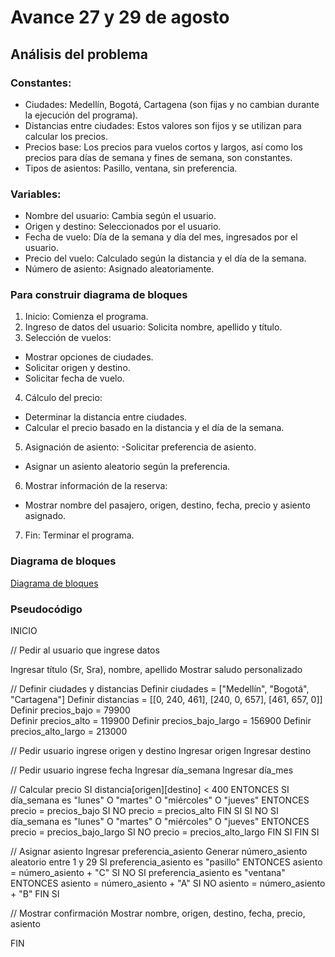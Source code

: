 # Avance 27 y 29 de agosto

## Análisis del problema 

### Constantes:
- Ciudades: Medellín, Bogotá, Cartagena (son fijas y no cambian durante la ejecución del programa).
- Distancias entre ciudades: Estos valores son fijos y se utilizan para calcular los precios.
- Precios base: Los precios para vuelos cortos y largos, así como los precios para días de semana y fines de semana, son constantes.
- Tipos de asientos: Pasillo, ventana, sin preferencia.

### Variables:
- Nombre del usuario: Cambia según el usuario.
- Origen y destino: Seleccionados por el usuario.
- Fecha de vuelo: Día de la semana y día del mes, ingresados por el usuario.
- Precio del vuelo: Calculado según la distancia y el día de la semana.
- Número de asiento: Asignado aleatoriamente.

### Para construir diagrama de bloques
1.	Inicio: Comienza el programa.
2.	Ingreso de datos del usuario: Solicita nombre, apellido y título.
3.	Selección de vuelos:
- Mostrar opciones de ciudades.
- Solicitar origen y destino.
- Solicitar fecha de vuelo.
4.	Cálculo del precio:
- Determinar la distancia entre ciudades.
- Calcular el precio basado en la distancia y el día de la semana.
5.	Asignación de asiento:
-Solicitar preferencia de asiento.
- Asignar un asiento aleatorio según la preferencia.
6.	Mostrar información de la reserva:
- Mostrar nombre del pasajero, origen, destino, fecha, precio y asiento asignado.
7.	Fin: Terminar el programa.

### Diagrama de bloques 
[Diagrama de bloques](https://miro.com/app/board/uXjVKkvjbIo=/?share_link_id=984604946339)

### Pseudocódigo

INICIO 

  // Pedir al usuario que ingrese datos 

  Ingresar título (Sr, Sra), nombre, apellido 
  Mostrar saludo personalizado

  // Definir ciudades y distancias
  Definir ciudades = ["Medellín", "Bogotá", "Cartagena"] 
  Definir distancias = [[0, 240, 461], [240, 0, 657], [461, 657, 0]] 
  Definir precios_bajo = 79900  
  Definir precios_alto = 119900
  Definir precios_bajo_largo = 156900 
  Definir precios_alto_largo = 213000

  // Pedir usuario ingrese origen y destino 
  Ingresar origen 
  Ingresar destino
  
  // Pedir usuario ingrese fecha 
  Ingresar día_semana 
  Ingresar día_mes

  // Calcular precio 
  SI distancia[origen][destino] < 400 ENTONCES 
     SI día_semana es "lunes" O "martes" O "miércoles" O "jueves" ENTONCES 
            precio = precios_bajo 
     SI NO 
            precio = precios_alto 
     FIN SI
  SI NO
     SI día_semana es "lunes" O "martes" O "miércoles" O "jueves" ENTONCES 
         precio = precios_bajo_largo 
     SI NO 
         precio = precios_alto_largo 
     FIN SI
  FIN SI

   // Asignar asiento
   Ingresar preferencia_asiento 
   Generar número_asiento aleatorio entre 1 y 29
   SI preferencia_asiento es "pasillo" ENTONCES 
      asiento = número_asiento + "C" 
  SI NO SI preferencia_asiento es "ventana" ENTONCES
      asiento = número_asiento + "A" 
  SI NO 
      asiento = número_asiento + "B"
  FIN SI

   // Mostrar confirmación
   Mostrar nombre, origen, destino, fecha, precio, asiento

 FIN